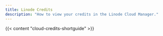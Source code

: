 ```yaml
---
title: Linode Credits
description: "How to view your credits in the Linode Cloud Manager."
---
```


{{< content "cloud-credits-shortguide" >}}
